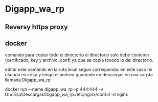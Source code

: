# Digapp_wa_rp
Reversy https proxy
--------------------------
docker
--------------------------
comando para copiar todo el directorio el directorio solo debe contener (certificado, key y archivo .conf) ya que se copia tooodo lo del directorio.

editar este comando en la ruta local segun corresponda. en este caso mi usuario es crisp y tengo el archivo guardado en descargas en una carpta llamada Digapp_wa_rp

docker run --name digapp_wa_rp -p 444:444 -v D:\crisp\Descargas\Digapp_wa_rp:/etc/nginx/conf.d -d nginx
